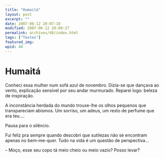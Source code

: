 ```yaml
---
title: "Humaitá"
layout: post
excerpt: ""
date: 2007-06-12 20:07:18
modified: 2007-06-12 20:09:27
permalink: archives/48/index.html
tags: ["Textos"]
featured_img: 
wpid: 48
---
```


# Humaitá

Conheci essa mulher num sofá azul de novembro. Dizia-se que dançava ao vento, explicação sensível por seu andar murmurado. Reparei logo: beleza de inspiração.

A inconstância herdada do mundo trouxe-lhe os olhos pequenos que transpareciam abismos. Um sorriso, um adeus, um resto de perfume que era teu….

Pausa para o silêncio.

Fui feliz pra sempre quando descobri que sutilezas não se encontram apenas no bem-me-quer. Tudo na vida é um questão de perspectiva…

– Moço, esse seu copo tá meio cheio ou meio vazio? Posso levar?
